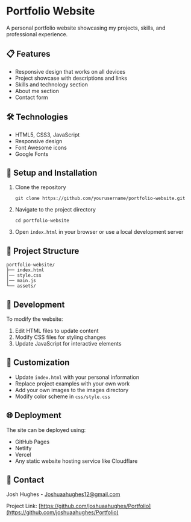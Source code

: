 # Portfolio Website

A personal portfolio website showcasing my projects, skills, and professional experience.

## 📋 Features

- Responsive design that works on all devices
- Project showcase with descriptions and links
- Skills and technology section
- About me section
- Contact form

## 🛠️ Technologies

- HTML5, CSS3, JavaScript
- Responsive design
- Font Awesome icons
- Google Fonts

## 🚀 Setup and Installation

1. Clone the repository
   ```
   git clone https://github.com/yourusername/portfolio-website.git
   ```

2. Navigate to the project directory
   ```
   cd portfolio-website
   ```

3. Open `index.html` in your browser or use a local development server

## 📂 Project Structure

```
portfolio-website/
├── index.html
│── style.css
│── main.js
└── assets/
```

## 🔄 Development

To modify the website:
1. Edit HTML files to update content
2. Modify CSS files for styling changes
3. Update JavaScript for interactive elements

## 📝 Customization

- Update `index.html` with your personal information
- Replace project examples with your own work
- Add your own images to the images directory
- Modify color scheme in `css/style.css`

## 🌐 Deployment

The site can be deployed using:
- GitHub Pages
- Netlify
- Vercel
- Any static website hosting service like Cloudflare


## 👤 Contact

Josh Hughes - Joshuaahughes12@gmail.com

Project Link: [https://github.com/joshuaahughes/Portfolio](https://github.com/joshuaahughes/Portfolio)

